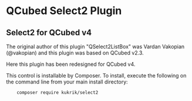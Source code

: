 # QCubed Select2 Plugin


## Select2 for QCubed v4

The original author of this plugin "QSelect2ListBox" was Vardan Vakopian (@vakopian) and this plugin was based on QCubed v2.3.

Here this plugin has been redesigned for QCubed v4.

This control is installable by Composer. To install, execute the following on the command line from your main
install directory:
```
	composer require kukrik/select2
```    
